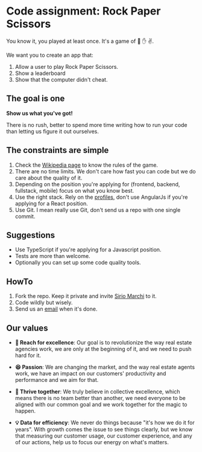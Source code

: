 # Code assignment: Rock Paper Scissors

You know it, you played at least once. It's a game of :fist_right: :hand: :v:.

We want you to create an app that:
1. Allow a user to play Rock Paper Scissors.
1. Show a leaderboard
1. Show that the computer didn't cheat.


## The goal is one

**Show us what you've got!**

There is no rush, better to spend more time writing how to run your code than letting us figure it out ourselves.


## The constraints are simple

1. Check the [Wikipedia page](https://en.wikipedia.org/wiki/Rock_paper_scissors) to know the rules of the game.
2. There are no time limits. We don't care how fast you can code but we do care about the quality of it.
3. Depending on the position you're applying for (frontend, backend, fullstack, mobile) focus on what you know best.
4. Use the right stack. Rely on the [profiles](https://www.sweepbright.com/careers), don't use AngularJs if you're applying for a React position.
5. Use Git. I mean really use Git, don't send us a repo with one single commit. 


## Suggestions

* Use TypeScript if you're applying for a Javascript position. 
* Tests are more than welcome.
* Optionally you can set up some code quality tools.


## HowTo

1. Fork the repo. Keep it private and invite [Sirio Marchi](https://github.com/ohjimijimijimi) to it. 
2. Code wildly but wisely. 
3. Send us an [email](mailto:technical+assignment@sweepbright.com?subject=I%20completed%20the%20assignment!&body=Hi%20SweepBright%2C%0D%0A%0D%0AI%20completed%20the%20assignment!%20Now%20it's%20your%20time%20to%20play%20with%20my%20version%20of%20Rock%20Paper%20Scissors.%0D%0AYou%20can%20find%20my%20repo%20at%3A%20%5BLINK_TO_REPO%5D.%0D%0A%0D%0ABest%20regards%2C%0D%0A%5BYOUR_NAME%5D) when it's done.


## Our values

* **:1st_place_medal: Reach for excellence**: Our goal is to revolutionize the way real estate agencies work, we are only at the beginning of it, and we need to push hard for it.

* **:satisfied: Passion**: We are changing the market, and the way real estate agents work, we have an impact on our customers' productivity and performance and we aim for that.

* **:blue_heart: Thrive together**: We truly believe in collective excellence, which means there is no team better than another, we need everyone to be aligned with our common goal and we work together for the magic to happen.

* **:bulb: Data for efficiency**: We never do things because "it's how we do it for years". With growth comes the issue to see things clearly, but we know that measuring our customer usage, our customer experience, and any of our actions, help us to focus our energy on what's matters. 

